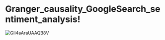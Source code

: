 # Granger_causality_GoogleSearch_sentiment_analysis!

![GIi4aAraUAAQB8V](https://github.com/Ged0x/Granger_causality_GoogleSearch_sentiment_analysis/assets/143278786/17ab5f50-dcfe-4d75-980d-b62327fd1aa5)
